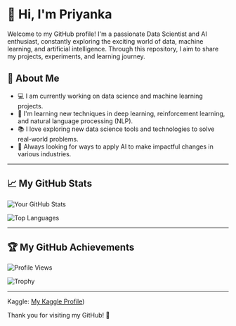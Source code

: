 # 👋 Hi, I'm Priyanka

Welcome to my GitHub profile! I'm a passionate Data Scientist and AI enthusiast, constantly exploring the exciting world of data, machine learning, and artificial intelligence. Through this repository, I aim to share my projects, experiments, and learning journey.

## 🚀 About Me
- 💻 I am currently working on data science and machine learning projects.
- 🌱 I'm learning new techniques in deep learning, reinforcement learning, and natural language processing (NLP).
- 📚 I love exploring new data science tools and technologies to solve real-world problems.
- 🤖 Always looking for ways to apply AI to make impactful changes in various industries.

---

## 📈 My GitHub Stats

![Your GitHub Stats](https://github-readme-stats.vercel.app/api?username=Delight-In&show_icons=true&count_private=true&hide=prs&theme=radical)

![Top Languages](https://github-readme-stats.vercel.app/api/top-langs/?username=Delight-In&layout=compact&theme=radical)

---

## 🏆 My GitHub Achievements

![Profile Views](https://komarev.com/ghpvc/?username=Delight-In)

![Trophy](https://github-profile-trophy.vercel.app/?username=Delight-In)

---
Kaggle: [My Kaggle Profile](https://www.kaggle.com/priyanka369))

Thank you for visiting my GitHub! 🚀
